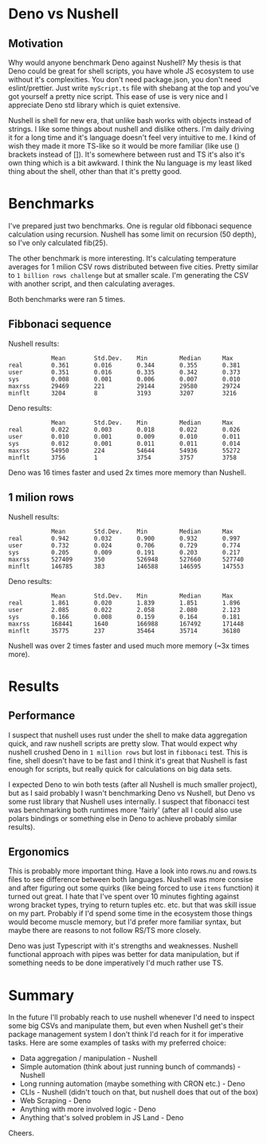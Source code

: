 # Deno vs Nushell

## Motivation

Why would anyone benchmark Deno against Nushell? My thesis is that Deno could be great for shell scripts, you have
whole JS ecosystem to use without it's complexities. You don't need package.json, you don't need eslint/prettier.
Just write `myScript.ts` file with shebang at the top and you've got yourself a pretty nice script.
This ease of use is very nice and I appreciate Deno std library which is quiet extensive.

Nushell is shell for new era, that unlike bash works with objects instead of strings. I like some things about nushell and
dislike others. I'm daily driving it for a long time and it's language doesn't feel very intuitive to me. I kind of wish they
made it more TS-like so it would be more familiar (like use () brackets instead of []). It's somewhere between rust and TS it's also
it's own thing which is a bit awkward. I think the Nu language is my least liked thing about the shell, other than that it's pretty good.

# Benchmarks

I've prepared just two benchmarks. One is regular old fibbonaci sequence calculation using recursion. Nushell has some limit on recursion (50 depth),
so I've only calculated fib(25).

The other benchmark is more interesting. It's calculating temperature averages for 1 milion CSV rows distributed between five cities. Pretty similar
to `1 billion rows challenge` but at smaller scale. I'm generating the CSV with another script, and then calculating averages.

Both benchmarks were ran 5 times.

## Fibbonaci sequence

Nushell results:
```
            Mean        Std.Dev.    Min         Median      Max
real        0.361       0.016       0.344       0.355       0.381       
user        0.351       0.016       0.335       0.342       0.373       
sys         0.008       0.001       0.006       0.007       0.010       
maxrss      29469       221         29144       29580       29724       
minflt      3204        8           3193        3207        3216        
```

Deno results:
```
            Mean        Std.Dev.    Min         Median      Max
real        0.022       0.003       0.018       0.022       0.026       
user        0.010       0.001       0.009       0.010       0.011       
sys         0.012       0.001       0.011       0.011       0.014       
maxrss      54950       224         54644       54936       55272       
minflt      3756        1           3754        3757        3758        
```

Deno was 16 times faster and used 2x times more memory than Nushell.

## 1 milion rows

Nushell results:
```
            Mean        Std.Dev.    Min         Median      Max
real        0.942       0.032       0.900       0.932       0.997       
user        0.732       0.024       0.706       0.729       0.774       
sys         0.205       0.009       0.191       0.203       0.217       
maxrss      527409      350         526948      527660      527740      
minflt      146785      383         146588      146595      147553      
```

Deno results:
```
            Mean        Std.Dev.    Min         Median      Max
real        1.861       0.020       1.839       1.851       1.896       
user        2.085       0.022       2.058       2.080       2.123       
sys         0.166       0.008       0.159       0.164       0.181       
maxrss      168441      1640        166988      167492      171448      
minflt      35775       237         35464       35714       36180       
```

Nushell was over 2 times faster and used much more memory (~3x times more). 

# Results

## Performance

I suspect that nushell uses rust under the shell to make data aggregation quick, and raw nushell scripts are pretty slow.
That would expect why nushell crushed Deno in `1 million rows` but lost in `fibbonaci` test. This is fine, shell doesn't have
to be fast and I think it's great that Nushell is fast enough for scripts, but really quick for calculations on big data sets.

I expected Deno to win both tests (after all Nushell is much smaller project), but as I said probably I wasn't benchmarking 
Deno vs Nushell, but Deno vs some rust library that Nushell uses internally. I suspect that fibonacci test was benchmarking
both runtimes more 'fairly' (after all I could also use polars bindings or something else in Deno to achieve probably similar results).

## Ergonomics

This is probably more important thing. Have a look into rows.nu and rows.ts files to see difference between both languages. Nushell was
more consise and after figuring out some quirks (like being forced to use `items` function) it turned out great. I hate that I've spent
over 10 minutes fighting against wrong bracket types, trying to return tuples etc. etc. but that was skill issue on my part. Probably
if I'd spend some time in the ecosystem those things would become muscle memory, but I'd prefer more familiar syntax, but maybe there are reasons
to not follow RS/TS more closely. 

Deno was just Typescript with it's strengths and weaknesses. Nushell functional approach with pipes was better for data manipulation, but
if something needs to be done imperatively I'd much rather use TS. 

# Summary

In the future I'll probably reach to use nushell whenever I'd need to inspect some big CSVs and manipulate them, but even when Nushell
get's their package management system I don't think I'd reach for it for imperative tasks. Here are some examples of tasks with my preferred choice:

- Data aggregation / manipulation - Nushell
- Simple automation (think about just running bunch of commands) - Nushell
- Long running automation (maybe something with CRON etc.) - Deno
- CLIs - Nushell (didn't touch on that, but nushell does that out of the box)
- Web Scraping - Deno
- Anything with more involved logic - Deno
- Anything that's solved problem in JS Land - Deno

Cheers.
